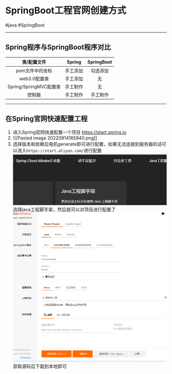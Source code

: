 
# SpringBoot工程官网创建方式
#java #SpringBoot 

---
## Spring程序与SpringBoot程序对比
|类/配置文件|Spring|SpringBoot|
|:--:|:--:|:--:|
|pom文件中的坐标|手工添加|勾选添加|
|web3.0配置类|手工添加|无|
|Spring/SpringMVC配置类|手工制作|无|
|控制器|手工制作|手工制作|

---
## 在Spring官网快速配置工程
1. 进入Spring官网快速配置一个项目 https://start.spring.io 
2. ![[Pasted image 20220914165940.png]]
3. 选择版本和依赖后电机generate即可进行配置，如果无法连接到服务器的话可以进入`https://start.aliyun.com/`进行配置
![Pasted image 20220914170139](../../../attachments/Pasted%20image%2020220914170139.png)
选择java工程脚手架，然后就可以对项目进行配置了
![Pasted image 20220914170220](../../../attachments/Pasted%20image%2020220914170220.png)
获取源码后下载到本地即可